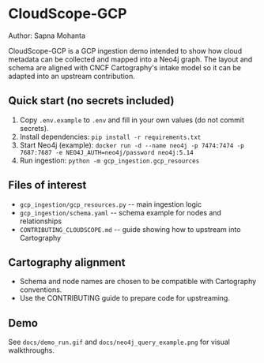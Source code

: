 # CloudScope-GCP

Author: Sapna Mohanta

CloudScope-GCP is a GCP ingestion demo intended to show how cloud metadata can be collected
and mapped into a Neo4j graph. The layout and schema are aligned with CNCF Cartography's
intake model so it can be adapted into an upstream contribution.

## Quick start (no secrets included)
1. Copy `.env.example` to `.env` and fill in your own values (do not commit secrets).
2. Install dependencies: `pip install -r requirements.txt`
3. Start Neo4j (example):
   `docker run -d --name neo4j -p 7474:7474 -p 7687:7687 -e NEO4J_AUTH=neo4j/password neo4j:5.14`
4. Run ingestion: `python -m gcp_ingestion.gcp_resources`

## Files of interest
- `gcp_ingestion/gcp_resources.py` -- main ingestion logic
- `gcp_ingestion/schema.yaml` -- schema example for nodes and relationships
- `CONTRIBUTING_CLOUDSCOPE.md` -- guide showing how to upstream into Cartography

## Cartography alignment
- Schema and node names are chosen to be compatible with Cartography conventions.
- Use the CONTRIBUTING guide to prepare code for upstreaming.

## Demo
See `docs/demo_run.gif` and `docs/neo4j_query_example.png` for visual walkthroughs.
